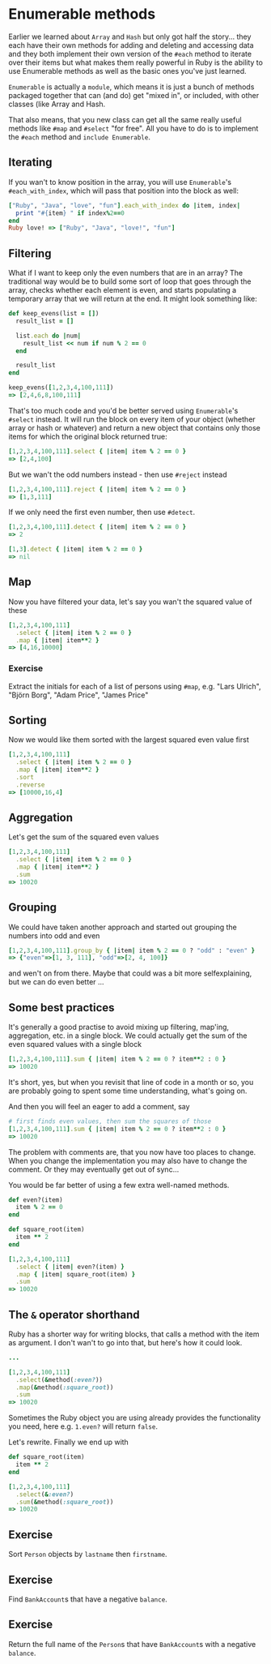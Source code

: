 # Enumerable methods

Earlier we learned about `Array` and `Hash` but only got half the story... they each have their own methods for adding and deleting and accessing data and they both implement their own version of the `#each` method to iterate over their items but what makes them really powerful in Ruby is the ability to use Enumerable methods as well as the basic ones you've just learned.

`Enumerable` is actually a `module`, which means it is just a bunch of methods packaged together that can (and do) get "mixed in", or included, with other classes (like Array and Hash.

That also means, that you new class can get all the same really useful methods like `#map` and `#select` "for free". All you have to do is to implement the `#each` method and `include Enumerable`.

## Iterating

If you wan't to know position in the array, you will use `Enumerable`'s `#each_with_index`, which will pass that position into the block as well:

```ruby
["Ruby", "Java", "love", "fun"].each_with_index do |item, index|
  print "#{item} " if index%2==0
end
Ruby love! => ["Ruby", "Java", "love!", "fun"]
```

## Filtering

What if I want to keep only the even numbers that are in an array? The traditional way would be to build some sort of loop that goes through the array, checks whether each element is even, and starts populating a temporary array that we will return at the end. It might look something like:

```ruby
def keep_evens(list = [])
  result_list = []

  list.each do |num|
    result_list << num if num % 2 == 0
  end

  result_list
end

keep_evens([1,2,3,4,100,111])
=> [2,4,6,8,100,111]
```

That's too much code and you'd be better served using `Enumerable`'s `#select` instead. It will run the block on every item of your object (whether array or hash or whatever) and return a new object that contains only those items for which the original block returned true:

```ruby
[1,2,3,4,100,111].select { |item| item % 2 == 0 }
=> [2,4,100]
```

But we wan't the odd numbers instead - then use `#reject` instead

```ruby
[1,2,3,4,100,111].reject { |item| item % 2 == 0 }
=> [1,3,111]
```

If we only need the first even number, then use `#detect`.

```ruby
[1,2,3,4,100,111].detect { |item| item % 2 == 0 }
=> 2

[1,3].detect { |item| item % 2 == 0 }
=> nil
```

## Map

Now you have filtered your data, let's say you wan't the squared value of these

```ruby
[1,2,3,4,100,111]
  .select { |item| item % 2 == 0 }
  .map { |item| item**2 }
=> [4,16,10000]
```

### Exercise

Extract the initials for each of a list of persons using `#map`, e.g. "Lars Ulrich", "Björn Borg", "Adam Price", "James Price"

## Sorting

Now we would like them sorted with the largest squared even value first

```ruby
[1,2,3,4,100,111]
  .select { |item| item % 2 == 0 }
  .map { |item| item**2 }
  .sort
  .reverse
=> [10000,16,4]
```

## Aggregation

Let's get the sum of the squared even values

```ruby
[1,2,3,4,100,111]
  .select { |item| item % 2 == 0 }
  .map { |item| item**2 }
  .sum
=> 10020
```

## Grouping

We could have taken another approach and started out grouping the numbers into odd and even

```ruby
[1,2,3,4,100,111].group_by { |item| item % 2 == 0 ? "odd" : "even" }
=> {"even"=>[1, 3, 111], "odd"=>[2, 4, 100]}
```

and wen't on from there. Maybe that could was a bit more selfexplaining, but we can do even better ...

## Some best practices

It's generally a good practise to avoid mixing up filtering, map'ing, aggregation, etc. in a single block. We could actually get the sum of the even squared values with a single block

```ruby
[1,2,3,4,100,111].sum { |item| item % 2 == 0 ? item**2 : 0 }
=> 10020
```

It's short, yes, but when you revisit that line of code in a month or so, you are probably going to spent some time understanding, what's going on.

And then you will feel an eager to add a comment, say

```ruby
# first finds even values, then sum the squares of those
[1,2,3,4,100,111].sum { |item| item % 2 == 0 ? item**2 : 0 }
=> 10020
```

The problem with comments are, that you now have too places to change. When you change the implementation you may also have to change the comment. Or they may eventually get out of sync...

You would be far better of using a few extra well-named methods.

```ruby
def even?(item)
  item % 2 == 0
end

def square_root(item)
  item ** 2
end

[1,2,3,4,100,111]
  .select { |item| even?(item) }
  .map { |item| square_root(item) }
  .sum
=> 10020
```

## The `&` operator shorthand

Ruby has a shorter way for writing blocks, that calls a method with the item as argument. I don't wan't to go into that, but here's how it could look.

```ruby
...

[1,2,3,4,100,111]
  .select(&method(:even?))
  .map(&method(:square_root))
  .sum
=> 10020
```

Sometimes the Ruby object you are using already provides the functionality you need, here e.g. `1.even?` will return `false`.

Let's rewrite. Finally we end up with

```ruby
def square_root(item)
  item ** 2
end

[1,2,3,4,100,111]
  .select(&:even?)
  .sum(&method(:square_root))
=> 10020
```

## Exercise

Sort `Person` objects by `lastname` then `firstname`.

## Exercise

Find `BankAccount`s that have a negative `balance`.

## Exercise

Return the full name of the `Person`s that have `BankAccount`s with a negative `balance`.
